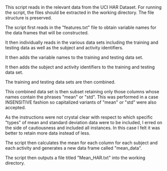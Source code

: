 This script reads in the relevant data from the UCI HAR Dataset. For running the script, the files should be extracted in the working directory. The file structure is preserved.

The script first reads in the "features.txt" file to obtain variable names for the data frames that will be constructed.

It then individually reads in the various data sets including the training and testing data as well as the subject and activity identifiers.

It then adds the variable names to the training and testing data set.

It then adds the subject and activity identifiers to the training and testing data set.

The training and testing data sets are then combined.

This combined data set is then subset retaining only those columns whose names contain the phrases "mean" or "std". This was performed in a case INSENSITIVE fashion so capitalized variants of "mean" or "std" were also accepted. 

As the instructions were not crystal clear with respect to which specific "types" of mean and standard deviation data were to be included, I erred on the side of cautiousness and included all instances. In this case I felt it was better to retain more data instead of less.

The script then calculates the mean for each column for each subject and each activity and generates a new data frame called "mean_data".

The script then outputs a file titled "Mean_HAR.txt" into the working directory.

